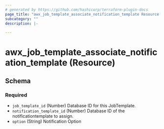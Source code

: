 ```yaml
---
# generated by https://github.com/hashicorp/terraform-plugin-docs
page_title: "awx_job_template_associate_notification_template Resource - awx"
subcategory: ""
description: |-
  
---
```


# awx_job_template_associate_notification_template (Resource)





<!-- schema generated by tfplugindocs -->
## Schema

### Required

- `job_template_id` (Number) Database ID for this JobTemplate.
- `notification_template_id` (Number) Database ID of the notificationtemplate to assign.
- `option` (String) Notification Option

